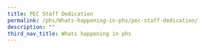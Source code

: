 ```yaml
---
title: PEC Staff Dedication
permalink: /phs/Whats-happening-in-phs/pec-staff-dedication/
description: ""
third_nav_title: Whats happening in phs
---
```

